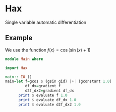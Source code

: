 # Hax

Single variable automatic differentiation

## Example

We use the function  $f(x)=\cos(\sin(x)+1)$

```haskell
module Main where

import Hax

main:: IO ()
main=let f=gcos $ (gsin gid) |+| (gconstant 1.0)
         df_dx=gradient f
         d2f_dx2=gradient df_dx
      print $ evaluate f 1.0
      print $ evaluate df_dx 1.0
      print $ evaluate d2f_dx2 1.0
```

